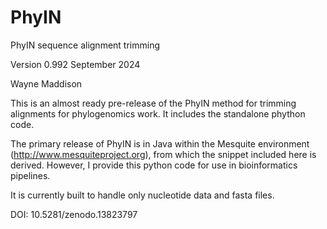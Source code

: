 # PhyIN
PhyIN sequence alignment trimming

Version 0.992 September 2024

Wayne Maddison

This is an almost ready pre-release of the PhyIN method for trimming alignments for phylogenomics work. It includes the standalone phython code.

The primary release of PhyIN is in Java within the Mesquite environment (http://www.mesquiteproject.org), from which the snippet included here is derived. However, I provide this python code for use in bioinformatics pipelines.

It is currently built to handle only nucleotide data and fasta files.


DOI: 10.5281/zenodo.13823797
